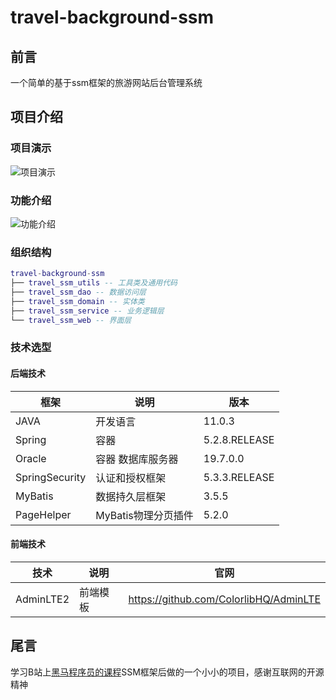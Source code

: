 # travel-background-ssm
## 前言
一个简单的基于ssm框架的旅游网站后台管理系统
## 项目介绍
### 项目演示
![项目演示](https://github.com/littlelittleyang/travel-background-ssm/blob/master/img/%E9%A1%B9%E7%9B%AE%E6%BC%94%E7%A4%BA.png)
### 功能介绍
![功能介绍]()
### 组织结构
``` lua
travel-background-ssm
├── travel_ssm_utils -- 工具类及通用代码
├── travel_ssm_dao -- 数据访问层
├── travel_ssm_domain -- 实体类
├── travel_ssm_service -- 业务逻辑层
└── travel_ssm_web -- 界面层
```
### 技术选型

#### 后端技术

| 框架                 | 说明                | 版本                                                 |
| -------------------- | ------------------- | ---------------------------------------------------- |
| JAVA                 | 开发语言              | 11.0.3            |
| Spring               | 容器                 | 5.2.8.RELEASE              |
| Oracle               | 容器 数据库服务器      | 19.7.0.0            |
| SpringSecurity       | 认证和授权框架         | 5.3.3.RELEASE         |
| MyBatis              | 数据持久层框架         | 3.5.5       |
| PageHelper           | MyBatis物理分页插件    | 5.2.0       |

#### 前端技术

| 技术       | 说明                  | 官网                                   |
| ---------- | --------------------- | -------------------------------------- |
| AdminLTE2       | 前端模板            | https://github.com/ColorlibHQ/AdminLTE   |

## 尾言
学习B站上[黑马程序员的课程](https://www.bilibili.com/video/BV1mE411X7yp)SSM框架后做的一个小小的项目，感谢互联网的开源精神
